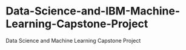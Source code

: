 # Data-Science-and-IBM-Machine-Learning-Capstone-Project
Data Science and Machine Learning Capstone Project
